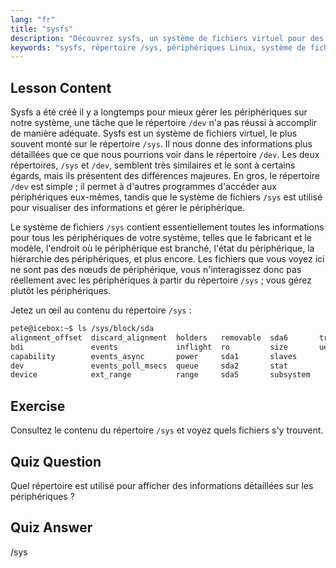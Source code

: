 ```yaml
---
lang: "fr"
title: "sysfs"
description: "Découvrez sysfs, un système de fichiers virtuel pour des informations et une gestion détaillées des périphériques Linux. Comprenez /sys vs /dev. Commencez votre parcours Linux !"
keywords: "sysfs, répertoire /sys, périphériques Linux, système de fichiers virtuel, tutoriel Linux, guide du débutant"
---
```


## Lesson Content

Sysfs a été créé il y a longtemps pour mieux gérer les périphériques sur notre système, une tâche que le répertoire `/dev` n'a pas réussi à accomplir de manière adéquate. Sysfs est un système de fichiers virtuel, le plus souvent monté sur le répertoire `/sys`. Il nous donne des informations plus détaillées que ce que nous pourrions voir dans le répertoire `/dev`. Les deux répertoires, `/sys` et `/dev`, semblent très similaires et le sont à certains égards, mais ils présentent des différences majeures. En gros, le répertoire `/dev` est simple ; il permet à d'autres programmes d'accéder aux périphériques eux-mêmes, tandis que le système de fichiers `/sys` est utilisé pour visualiser des informations et gérer le périphérique.

Le système de fichiers `/sys` contient essentiellement toutes les informations pour tous les périphériques de votre système, telles que le fabricant et le modèle, l'endroit où le périphérique est branché, l'état du périphérique, la hiérarchie des périphériques, et plus encore. Les fichiers que vous voyez ici ne sont pas des nœuds de périphérique, vous n'interagissez donc pas réellement avec les périphériques à partir du répertoire `/sys` ; vous gérez plutôt les périphériques.

Jetez un œil au contenu du répertoire `/sys` :

```bash
pete@icebox:~$ ls /sys/block/sda
alignment_offset  discard_alignment  holders   removable  sda6       trace
bdi               events             inflight  ro         size       uevent
capability        events_async       power     sda1       slaves
dev               events_poll_msecs  queue     sda2       stat
device            ext_range          range     sda5       subsystem
```

## Exercise

Consultez le contenu du répertoire `/sys` et voyez quels fichiers s'y trouvent.

## Quiz Question

Quel répertoire est utilisé pour afficher des informations détaillées sur les périphériques ?

## Quiz Answer

/sys
